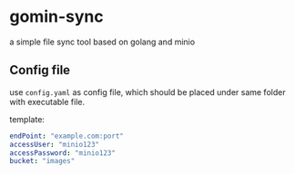 # gomin-sync
a simple file sync tool based on golang and minio

## Config file

use `config.yaml` as config file, which should be placed under same folder with executable file.

template:

```yaml
endPoint: "example.com:port"
accessUser: "minio123"
accessPassword: "minio123"
bucket: "images"
```